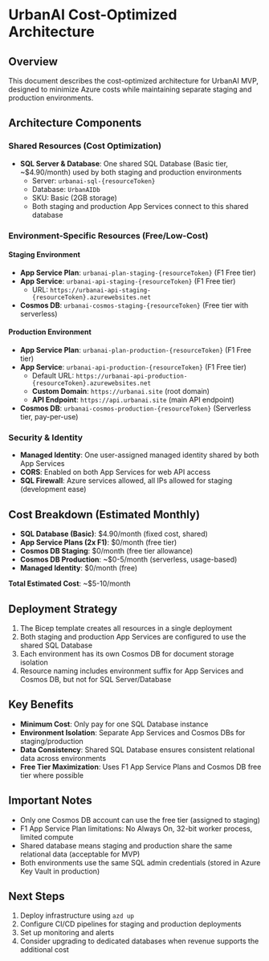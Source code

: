 # UrbanAI Cost-Optimized Architecture

## Overview
This document describes the cost-optimized architecture for UrbanAI MVP, designed to minimize Azure costs while maintaining separate staging and production environments.

## Architecture Components

### Shared Resources (Cost Optimization)
- **SQL Server & Database**: One shared SQL Database (Basic tier, ~$4.90/month) used by both staging and production environments
  - Server: `urbanai-sql-{resourceToken}`
  - Database: `UrbanAIDb`
  - SKU: Basic (2GB storage)
  - Both staging and production App Services connect to this shared database

### Environment-Specific Resources (Free/Low-Cost)
#### Staging Environment
- **App Service Plan**: `urbanai-plan-staging-{resourceToken}` (F1 Free tier)
- **App Service**: `urbanai-api-staging-{resourceToken}` (F1 Free tier)
  - URL: `https://urbanai-api-staging-{resourceToken}.azurewebsites.net`
- **Cosmos DB**: `urbanai-cosmos-staging-{resourceToken}` (Free tier with serverless)

#### Production Environment  
- **App Service Plan**: `urbanai-plan-production-{resourceToken}` (F1 Free tier)
- **App Service**: `urbanai-api-production-{resourceToken}` (F1 Free tier)
  - Default URL: `https://urbanai-api-production-{resourceToken}.azurewebsites.net`
  - **Custom Domain**: `https://urbanai.site` (root domain)
  - **API Endpoint**: `https://api.urbanai.site` (main API endpoint)
- **Cosmos DB**: `urbanai-cosmos-production-{resourceToken}` (Serverless tier, pay-per-use)

### Security & Identity
- **Managed Identity**: One user-assigned managed identity shared by both App Services
- **CORS**: Enabled on both App Services for web API access
- **SQL Firewall**: Azure services allowed, all IPs allowed for staging (development ease)

## Cost Breakdown (Estimated Monthly)
- **SQL Database (Basic)**: $4.90/month (fixed cost, shared)
- **App Service Plans (2x F1)**: $0/month (free tier)
- **Cosmos DB Staging**: $0/month (free tier allowance)
- **Cosmos DB Production**: ~$0-5/month (serverless, usage-based)
- **Managed Identity**: $0/month (free)

**Total Estimated Cost**: ~$5-10/month

## Deployment Strategy
1. The Bicep template creates all resources in a single deployment
2. Both staging and production App Services are configured to use the shared SQL Database
3. Each environment has its own Cosmos DB for document storage isolation
4. Resource naming includes environment suffix for App Services and Cosmos DB, but not for SQL Server/Database

## Key Benefits
- **Minimum Cost**: Only pay for one SQL Database instance
- **Environment Isolation**: Separate App Services and Cosmos DBs for staging/production
- **Data Consistency**: Shared SQL Database ensures consistent relational data across environments
- **Free Tier Maximization**: Uses F1 App Service Plans and Cosmos DB free tier where possible

## Important Notes
- Only one Cosmos DB account can use the free tier (assigned to staging)
- F1 App Service Plan limitations: No Always On, 32-bit worker process, limited compute
- Shared database means staging and production share the same relational data (acceptable for MVP)
- Both environments use the same SQL admin credentials (stored in Azure Key Vault in production)

## Next Steps
1. Deploy infrastructure using `azd up`
2. Configure CI/CD pipelines for staging and production deployments
3. Set up monitoring and alerts
4. Consider upgrading to dedicated databases when revenue supports the additional cost
